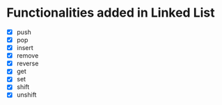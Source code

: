 # Functionalities added in Linked List


- [x] push
- [x] pop
- [x] insert
- [x] remove
- [x] reverse
- [x] get
- [x] set
- [x] shift
- [x] unshift